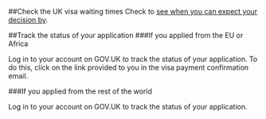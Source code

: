 ##Check the UK visa waiting times
Check to [see when you can expect your decision by](https://www.gov.uk/guidance/visa-decision-waiting-times-applications-outside-the-uk).

##Track the status of your application
###If you applied from the EU or Africa

Log in to your account on GOV.UK to track the status of your application. To do this, click on the link provided to you in the visa payment confirmation email.

###If you applied from the rest of the world

Log in to your account on GOV.UK to track the status of your application.


